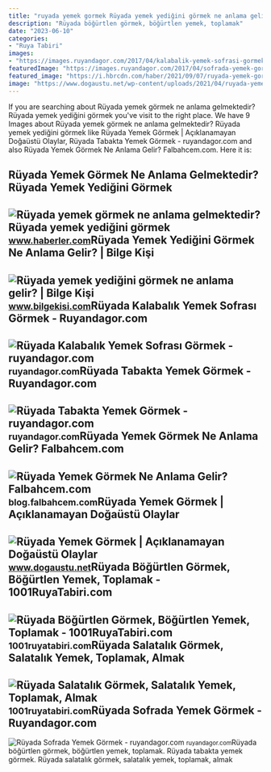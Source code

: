 ```yaml
---
title: "ruyada yemek gormek Rüyada yemek yediğini görmek ne anlama gelir?"
description: "Rüyada böğürtlen görmek, böğürtlen yemek, toplamak"
date: "2023-06-10"
categories:
- "Ruya Tabiri"
images:
- "https://images.ruyandagor.com/2017/04/kalabalik-yemek-sofrasi-gormek-1454.jpg"
featuredImage: "https://images.ruyandagor.com/2017/04/sofrada-yemek-gormek-1624.jpg"
featured_image: "https://i.hbrcdn.com/haber/2021/09/07/ruyada-yemek-gormek-ne-anlama-gelmektedir-ruyada-14379073_625_amp.jpg"
image: "https://www.dogaustu.net/wp-content/uploads/2021/04/ruyada-yemek-gormek-4.jpg"
---
```


If you are searching about Rüyada yemek görmek ne anlama gelmektedir? Rüyada yemek yediğini görmek you've visit to the right place. We have 9 Images about Rüyada yemek görmek ne anlama gelmektedir? Rüyada yemek yediğini görmek like Rüyada Yemek Görmek | Açıklanamayan Doğaüstü Olaylar, Rüyada Tabakta Yemek Görmek - ruyandagor.com and also Rüyada Yemek Görmek Ne Anlama Gelir? Falbahcem.com. Here it is:

Rüyada Yemek Görmek Ne Anlama Gelmektedir? Rüyada Yemek Yediğini Görmek
-----------------------------------------------------------------------

 ![Rüyada yemek görmek ne anlama gelmektedir? Rüyada yemek yediğini görmek](https://i.hbrcdn.com/haber/2021/09/07/ruyada-yemek-gormek-ne-anlama-gelmektedir-ruyada-14379073_625_amp.jpg) <small>www.haberler.com</small>Rüyada Yemek Yediğini Görmek Ne Anlama Gelir? | Bilge Kişi
----------------------------------------------------------

 ![Rüyada yemek yediğini görmek ne anlama gelir? | Bilge Kişi](https://www.bilgekisi.com/wp-content/uploads/2020/11/ruyada-yemek-yedigini-gormek-ne-anlama-gelir-WNbNgywj-728x410.jpg) <small>www.bilgekisi.com</small>Rüyada Kalabalık Yemek Sofrası Görmek - Ruyandagor.com
------------------------------------------------------

 ![Rüyada Kalabalık Yemek Sofrası Görmek - ruyandagor.com](https://images.ruyandagor.com/2017/04/kalabalik-yemek-sofrasi-gormek-1454.jpg) <small>ruyandagor.com</small>Rüyada Tabakta Yemek Görmek - Ruyandagor.com
--------------------------------------------

 ![Rüyada Tabakta Yemek Görmek - ruyandagor.com](https://images.ruyandagor.com/2017/04/tabakta-yemek-gormek-2222.jpg) <small>ruyandagor.com</small>Rüyada Yemek Görmek Ne Anlama Gelir? Falbahcem.com
--------------------------------------------------

 ![Rüyada Yemek Görmek Ne Anlama Gelir? Falbahcem.com](https://blog.falbahcem.com/wp-content/uploads/2020/02/Rüyada-Yemek-Görmek-Ne-Anlama-Gelir.jpg) <small>blog.falbahcem.com</small>Rüyada Yemek Görmek | Açıklanamayan Doğaüstü Olaylar
----------------------------------------------------

 ![Rüyada Yemek Görmek | Açıklanamayan Doğaüstü Olaylar](https://www.dogaustu.net/wp-content/uploads/2021/04/ruyada-yemek-gormek-4.jpg) <small>www.dogaustu.net</small>Rüyada Böğürtlen Görmek, Böğürtlen Yemek, Toplamak - 1001RuyaTabiri.com
-----------------------------------------------------------------------

 ![Rüyada Böğürtlen Görmek, Böğürtlen Yemek, Toplamak - 1001RuyaTabiri.com](https://1001ruyatabiri.com/wp-content/uploads/2020/06/ruyada-bogurtlen-gormek-ruyada-bogurtlen-yemek-bogurtlen-toplamak-ne-demek-diyanet-1001yemektarifi.jpg) <small>1001ruyatabiri.com</small>Rüyada Salatalık Görmek, Salatalık Yemek, Toplamak, Almak
---------------------------------------------------------

 ![Rüyada Salatalık Görmek, Salatalık Yemek, Toplamak, Almak](https://1001ruyatabiri.com/wp-content/uploads/2020/03/ruyada-salatalik-gormek-ruyada-salatalik-yemek-salatalik-almak-satmak-ne-demek-diyanet.jpg) <small>1001ruyatabiri.com</small>Rüyada Sofrada Yemek Görmek - Ruyandagor.com
--------------------------------------------

 ![Rüyada Sofrada Yemek Görmek - ruyandagor.com](https://images.ruyandagor.com/2017/04/sofrada-yemek-gormek-1624.jpg) <small>ruyandagor.com</small>Rüyada böğürtlen görmek, böğürtlen yemek, toplamak. Rüyada tabakta yemek görmek. Rüyada salatalık görmek, salatalık yemek, toplamak, almak
